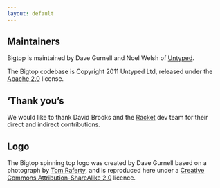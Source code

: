 ```yaml
---
layout: default
---
```


Maintainers
-----------

Bigtop is maintained by Dave Gurnell and Noel Welsh of [Untyped].

The Bigtop codebase is Copyright 2011 Untyped Ltd, released under the [Apache 2.0] license. 

‘Thank you’s
-----------

We would like to thank David Brooks and the [Racket] dev team for their direct and indirect contributions.

Logo
----

The Bigtop spinning top logo was created by Dave Gurnell based on a photograph by [Tom Raferty], and is reproduced here under a [Creative Commons Attribution-ShareAlike 2.0][CC-BY-SA-20] licence.

[Untyped]: http://untyped.com
[Apache 2.0]: http://www.apache.org/licenses/LICENSE-2.0

[Racket]: http://racket-lang.org

[Tom Raferty]: http://www.flickr.com/photos/traftery/5749568477/
[CC-BY-SA-20]: http://creativecommons.org/licenses/by-sa/2.0/deed.en_GB